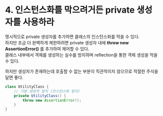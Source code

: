 # 4. 인스턴스화를 막으려거든 private 생성자를 사용하라

명시적으로 private 생성자를 추가하면 클래스의 인스턴스화를 막을 수 있다.  
하지만 조금 더 완벽하게 제한하려면 private 생성자 내에 **throw new AssertionError()** 를 추가하여 제어할 수 있다.  
클래스 내부에서 객체를 생성하는 실수를 방지하며 reflection을 통한 객체 생성을 막을 수 있다.

하지만 생성자가 존재하는데 호출할 수 없는 부분이 직관적이지 않으므로 적절한 주석을 달면 좋다.

```java
class UtilityClass {
	// 기본 생성자 방지 (인스턴스화 방지)
	private UtilityClass() {
		throw new AssertionError();
	}
}
```
